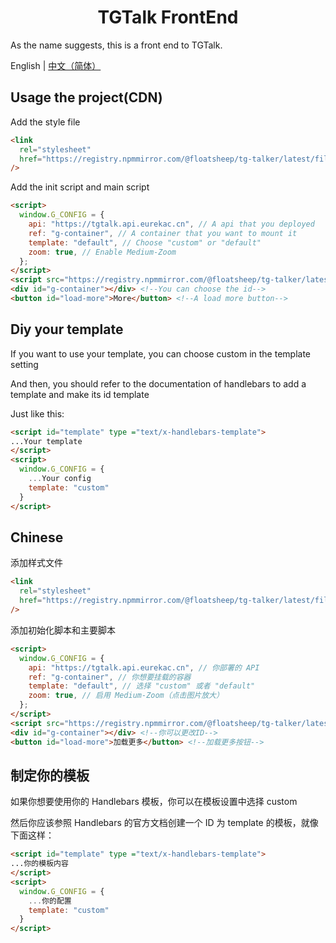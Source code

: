 <h1 align="center">TGTalk FrontEnd</h1>

As the name suggests, this is a front end to TGTalk.

English | [中文（简体）](#chinese)

## Usage the project(CDN)

Add the style file

```html
<link
  rel="stylesheet"
  href="https://registry.npmmirror.com/@floatsheep/tg-talker/latest/files/dist/main.css"
/>
```

Add the init script and main script

```html
<script>
  window.G_CONFIG = {
    api: "https://tgtalk.api.eurekac.cn", // A api that you deployed
    ref: "g-container", // A container that you want to mount it
    template: "default", // Choose "custom" or "default"
    zoom: true, // Enable Medium-Zoom
  };
</script>
<script src="https://registry.npmmirror.com/@floatsheep/tg-talker/latest/files/dist/index.js"></script>
<div id="g-container"></div> <!--You can choose the id-->
<button id="load-more">More</button> <!--A load more button-->
```

## Diy your template

If you want to use your template, you can choose custom in the template setting

And then, you should refer to the documentation of handlebars to add a template and make its id template

Just like this:

```html
<script id="template" type ="text/x-handlebars-template">
...Your template
</script>
<script>
  window.G_CONFIG = {
    ...Your config
    template: "custom"
  }
</script>
```

## Chinese

添加样式文件

```html
<link
  rel="stylesheet"
  href="https://registry.npmmirror.com/@floatsheep/tg-talker/latest/files/dist/main.css"
/>
```

添加初始化脚本和主要脚本

```html
<script>
  window.G_CONFIG = {
    api: "https://tgtalk.api.eurekac.cn", // 你部署的 API
    ref: "g-container", // 你想要挂载的容器
    template: "default", // 选择 "custom" 或者 "default"
    zoom: true, // 启用 Medium-Zoom（点击图片放大）
  };
</script>
<script src="https://registry.npmmirror.com/@floatsheep/tg-talker/latest/files/dist/index.js"></script>
<div id="g-container"></div> <!--你可以更改ID-->
<button id="load-more">加载更多</button> <!--加载更多按钮-->
```

## 制定你的模板

如果你想要使用你的 Handlebars 模板，你可以在模板设置中选择 custom

然后你应该参照 Handlebars 的官方文档创建一个 ID 为 template 的模板，就像下面这样：

```html
<script id="template" type ="text/x-handlebars-template">
...你的模板内容
</script>
<script>
  window.G_CONFIG = {
    ...你的配置
    template: "custom"
  }
</script>
```

